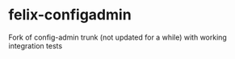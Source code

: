 # felix-configadmin
Fork of config-admin trunk (not updated for a while) with working integration tests
